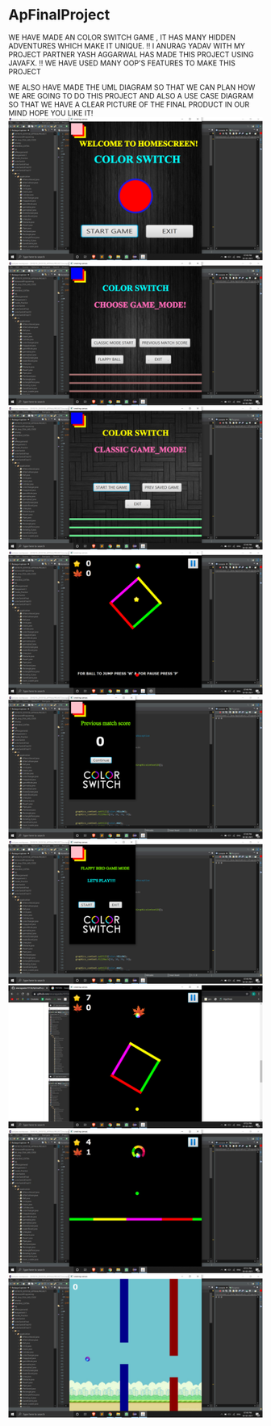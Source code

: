 # ApFinalProject
WE HAVE MADE AN COLOR SWITCH GAME , 
IT HAS MANY HIDDEN ADVENTURES WHICH MAKE IT UNIQUE. !!
I ANURAG YADAV WITH MY PROJECT PARTNER YASH AGGARWAL HAS MADE THIS PROJECT USING JAVAFX.  !!
WE HAVE USED MANY OOP'S FEATURES TO MAKE THIS PROJECT

WE ALSO HAVE MADE THE UML DIAGRAM SO THAT WE CAN PLAN HOW WE ARE GOING TO DO THIS PROJECT 
AND ALSO A USE CASE DIAGRAM SO THAT WE HAVE A CLEAR PICTURE OF THE FINAL PRODUCT IN OUR MIND
HOPE YOU LIKE IT!
![](apimages/1.png)
![](apimages/2.png)
![](apimages/3.png)
![](apimages/4.png)
![](apimages/5.png)
![](apimages/6.png)
![](apimages/9.png)
![](apimages/8.jpg)
![](apimages/7.png)

